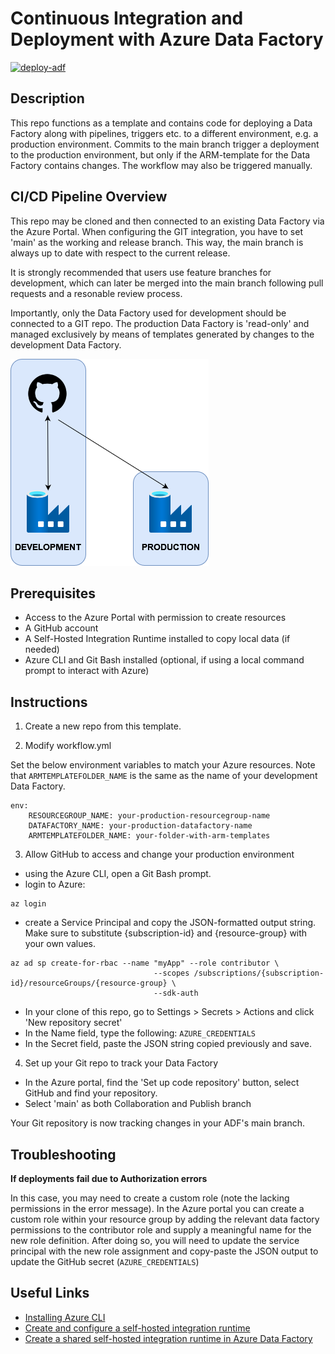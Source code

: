 # Continuous Integration and Deployment with Azure Data Factory

[![deploy-adf](https://github.com/PeerChristensen/AzureDataFactory-CICD-Template/actions/workflows/workflow.yml/badge.svg)](https://github.com/PeerChristensen/AzureDataFactory-CICD-Template/actions/workflows/workflow.yml)

## Description

This repo functions as a template and contains code for deploying a Data Factory along with pipelines, triggers etc. to a different environment, e.g. a production environment. Commits to the main branch trigger a deployment to the production environment, but only if the ARM-template for the Data Factory contains changes. The workflow may also be triggered manually.

## CI/CD Pipeline Overview

This repo may be cloned and then connected to an existing Data Factory via the Azure Portal. When configuring the GIT integration, you have to set 'main' as the working and release branch. This way, the main branch is always up to date with respect to the current release. 

It is strongly recommended that users use feature branches for development, which can later be merged into the main branch following pull requests and a resonable review process.

Importantly, only the Data Factory used for development should be connected to a GIT repo. The production Data Factory is 'read-only' and managed exclusively by means of templates generated by changes to the development Data Factory.

![](adf_cicd.png)

## Prerequisites

- Access to the Azure Portal with permission to create resources
- A GitHub account
- A Self-Hosted Integration Runtime installed to copy local data (if needed)
- Azure CLI and Git Bash installed (optional, if using a local command prompt to interact with Azure)

## Instructions

1. Create a new repo from this template.

2. Modify workflow.yml

Set the below environment variables to match your Azure resources. Note that `ARMTEMPLATEFOLDER_NAME` is the same as the name of your development Data Factory.

```
env:
    RESOURCEGROUP_NAME: your-production-resourcegroup-name
    DATAFACTORY_NAME: your-production-datafactory-name
    ARMTEMPLATEFOLDER_NAME: your-folder-with-arm-templates
```

3. Allow GitHub to access and change your production environment

- using the Azure CLI, open a Git Bash prompt.
- login to Azure:

```
az login
```
- create a Service Principal and copy the JSON-formatted output string. Make sure to substitute {subscription-id} and {resource-group} with your own values.
```
az ad sp create-for-rbac --name "myApp" --role contributor \
                                --scopes /subscriptions/{subscription-id}/resourceGroups/{resource-group} \
                                --sdk-auth
```
- In your clone of this repo, go to Settings > Secrets > Actions and click 'New repository secret'
- In the Name field, type the following: `AZURE_CREDENTIALS`
- In the Secret field, paste the JSON string copied previously and save.

4. Set up your Git repo to track your Data Factory

- In the Azure portal, find the 'Set up code repository' button, select GitHub and find your repository. 
- Select 'main' as both Collaboration and Publish branch

Your Git repository is now tracking changes in your ADF's main branch. 

## Troubleshooting
**If deployments fail due to Authorization errors**

In this case, you may need to create a custom role (note the lacking permissions in the error message). In the Azure portal you can create a custom role within your resource group by adding the relevant data factory permissions to the contributor role and supply a meaningful name for the new role definition. After doing so, you will need to update the service principal with the new role assignment and copy-paste the JSON output to update the GitHub secret (`AZURE_CREDENTIALS`)

## Useful Links
- [Installing Azure CLI](https://learn.microsoft.com/en-us/cli/azure/install-azure-cli)
- [Create and configure a self-hosted integration runtime](https://learn.microsoft.com/en-us/azure/data-factory/create-self-hosted-integration-runtime?tabs=data-factory)
- [Create a shared self-hosted integration runtime in Azure Data Factory](https://learn.microsoft.com/en-us/azure/data-factory/create-shared-self-hosted-integration-runtime-powershell?source=recommendations#create-a-shared-self-hosted-integration-runtime-in-azure-data-factory-1)
